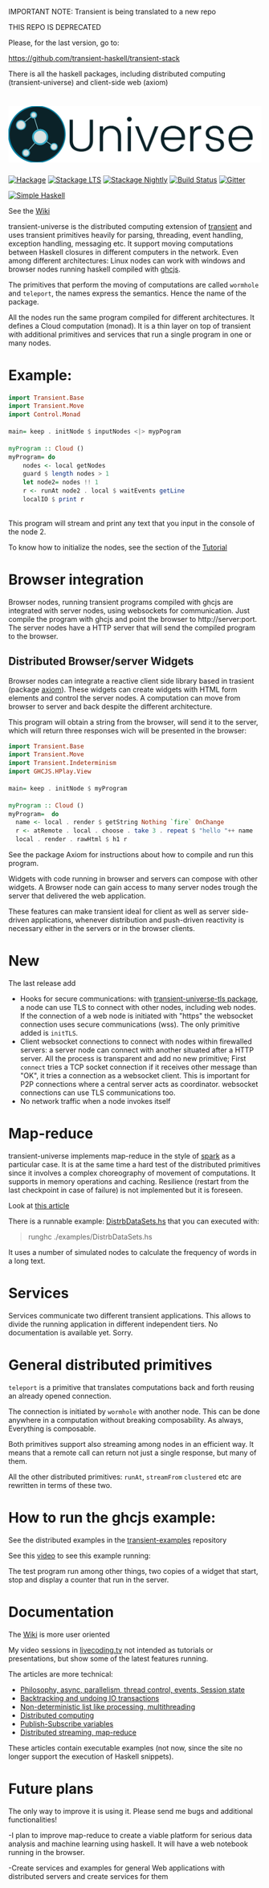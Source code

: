 IMPORTANT NOTE: Transient is being translated to a new repo

THIS REPO IS DEPRECATED

Please, for the last version, go to:

https://github.com/transient-haskell/transient-stack

There is all the haskell packages, including distributed computing (transient-universe) and client-side web (axiom)

![Universe logo](universe.png)
=========

[![Hackage](https://img.shields.io/hackage/v/transient-universe.svg)](http://hackage.haskell.org/package/transient-universe)
[![Stackage LTS](http://stackage.org/package/transient-universe/badge/lts)](http://stackage.org/lts/package/transient-universe)
[![Stackage Nightly](http://stackage.org/package/transient-universe/badge/nightly)](http://stackage.org/nightly/package/transient-universe)
[![Build Status](https://travis-ci.org/transient-haskell/transient-universe.png?branch=master)](https://travis-ci.org/transient-haskell/transient-universe)
[![Gitter](https://badges.gitter.im/theam/haskell-do.svg)](https://gitter.im/Transient-Transient-Universe-HPlay/Lobby?utm_source=share-link&utm_medium=link&utm_campaign=share-link)

 [![Simple Haskell](http://simplehaskell.org/badges/badge.svg)](http://simplehaskell.org)
 
See the [Wiki](https://github.com/agocorona/transient/wiki)

transient-universe is the distributed computing extension of [transient](https://github.com/agocorona/transient) and uses transient primitives heavily for parsing, threading, event handling, exception handling, messaging etc.  It support moving computations between Haskell closures in different computers in the network. Even among different architectures:  Linux nodes can work with windows and browser nodes running haskell compiled with [ghcjs](https://github.com/ghcjs/ghcjs).

The primitives that perform the moving of computations are called `wormhole` and `teleport`, the names express the semantics. Hence the name of the package.

All the nodes run the same program compiled for different architectures. It defines a Cloud computation (monad). It is a thin layer on top of transient with additional primitives and services that run a single program in one or many nodes.

Example:
=======

```haskell
import Transient.Base
import Transient.Move
import Control.Monad

main= keep . initNode $ inputNodes <|> mypPogram

myProgram :: Cloud ()
myProgram= do
    nodes <- local getNodes
    guard $ length nodes > 1
    let node2= nodes !! 1
    r <- runAt node2 . local $ waitEvents getLine
    localIO $ print r
    
```

This program will stream and print any text that you input in the console of the node 2.

To know how to initialize the nodes, see the section of the  [Tutorial](https://github.com/transient-haskell/transient/wiki/Transient-tutorial#command-line-input)

Browser integration
==================

Browser nodes, running transient programs compiled with ghcjs are integrated with server nodes, using websockets for communication. Just compile the program with ghcjs and point the browser to http://server:port. The server nodes have a HTTP server that will send the compiled program to the browser.

Distributed Browser/server Widgets
-------
Browser nodes can integrate a reactive client side library based in trasient (package  [axiom](https://github.com/transient-haskell/axiom)). These widgets can create widgets with HTML form elements and control the server nodes. A computation can move from browser to server and back despite the different architecture.

This program will obtain a string from the browser, will send it to the server, which will return three responses wich will be presented in the browser:

```haskell
import Transient.Base
import Transient.Move
import Transient.Indeterminism
import GHCJS.HPlay.View

main= keep . initNode $ myProgram

myProgram :: Cloud ()
myProgram=  do
  name <- local . render $ getString Nothing `fire` OnChange
  r <- atRemote . local . choose . take 3 . repeat $ "hello "++ name
  local . render . rawHtml $ h1 r
```
See the package Axiom for instructions about how to compile and run this program.

Widgets with code running in browser and servers can compose with other widgets. A Browser node can gain access to many server nodes trough the  server that delivered the web application.

These features can make transient ideal for client as well as server side-driven applications, whenever distribution and push-driven reactivity is necessary either in the servers or in the browser clients.

New
===
The last release add

  - Hooks for secure communications: with [transient-universe-tls package](https://github.com/transient-haskell/transient-universe-tls), a node can use TLS to connect with other nodes, including web nodes. If the connection of a web node is initiated with "https" the websocket connection uses secure communications (wss). The only primitive added is `initTLS`.
  - Client websocket connections to connect with nodes within firewalled servers: a server node can connect with another situated after a HTTP server. All the process is transparent and add no new primitive; First `connect` tries a TCP socket connection if it receives other message than "OK", it tries a connection as a websocket client. This is important for P2P connections where a central server acts as coordinator. websocket connections can use TLS communications too.
  - No network traffic when a node invokes itself

Map-reduce
==========
transient-universe implements map-reduce in the style of [spark](http://spark.apache.org) as a particular case. It is at the same time a hard test of the distributed primitives since it involves a complex choreography of movement of computations. It supports in memory operations and caching. Resilience (restart from the last checkpoint in case of failure) is not implemented but it is foreseen.

Look at [this article](https://www.schoolofhaskell.com/user/agocorona/estimation-of-using-distributed-computing-streaming-transient-effects-vi-1#distributed-datasets)

There is a runnable example: [DistrbDataSets.hs](https://github.com/agocorona/transient-universe/blob/master/examples/DistrbDataSets.hs) that you can executed with:

> runghc ./examples/DistrbDataSets.hs

It uses a number of simulated nodes to calculate the frequency of words in a long text.

Services
========
Services communicate two different transient applications. This allows to divide the running application in different independent tiers.   No documentation is available yet. Sorry.

General distributed primitives
=============================
`teleport` is a  primitive that translates computations back and forth reusing an already opened connection.

The connection is initiated by `wormhole`  with another node. This can be done anywhere in a computation without breaking composability. As always, Everything is composable.

Both primitives support also streaming among nodes in an efficient way. It means that a remote call can return not just a single response, but many of them.

All the other distributed primitives: `runAt`, `streamFrom` `clustered` etc are rewritten in terms of these two.

How to run the ghcjs example:
=============================

See the  distributed examples in the [transient-examples](https://github.com/transient-haskell/transient) repository

See this [video](https://www.livecoding.tv/agocorona/videos/Ke1Qz-seamless-composable-web-programming) to see this example running:

The test program run among other things, two copies of a widget that start, stop and display a counter that run in the server.

Documentation
=============

The [Wiki](https://github.com/agocorona/transient/wiki) is more user oriented

My video sessions in [livecoding.tv](https://www.livecoding.tv/agocorona/videos/) not intended as tutorials or presentations, but show some of the latest features running.

The articles are more technical:

- [Philosophy, async, parallelism, thread control, events, Session state](https://www.fpcomplete.com/user/agocorona/EDSL-for-hard-working-IT-programmers?show=tutorials)
- [Backtracking and undoing IO transactions](https://www.fpcomplete.com/user/agocorona/the-hardworking-programmer-ii-practical-backtracking-to-undo-actions?show=tutorials)
- [Non-deterministic list like processing, multithreading](https://www.fpcomplete.com/user/agocorona/beautiful-parallel-non-determinism-transient-effects-iii?show=tutorials)
- [Distributed computing](https://www.fpcomplete.com/user/agocorona/moving-haskell-processes-between-nodes-transient-effects-iv?show=tutorials)
- [Publish-Subscribe variables](https://www.schoolofhaskell.com/user/agocorona/publish-subscribe-variables-transient-effects-v)
- [Distributed streaming, map-reduce](https://www.schoolofhaskell.com/user/agocorona/estimation-of-using-distributed-computing-streaming-transient-effects-vi-1)

These articles contain executable examples (not now, since the site no longer support the execution of Haskell snippets).



Future plans
============
The only way to improve it is using it. Please send me bugs and additional functionalities!

-I plan to improve map-reduce to create a viable platform for serious data analysis and machine learning using haskell. It will have a  web notebook running in the browser.

-Create services and examples for general Web applications with distributed servers and create services for them
